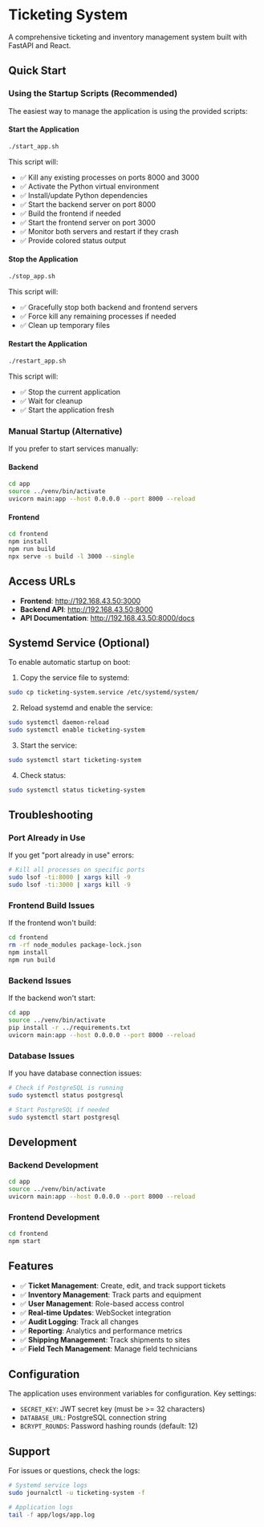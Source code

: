 # Ticketing System

A comprehensive ticketing and inventory management system built with FastAPI and React.

## Quick Start

### Using the Startup Scripts (Recommended)

The easiest way to manage the application is using the provided scripts:

#### Start the Application
```bash
./start_app.sh
```

This script will:
- ✅ Kill any existing processes on ports 8000 and 3000
- ✅ Activate the Python virtual environment
- ✅ Install/update Python dependencies
- ✅ Start the backend server on port 8000
- ✅ Build the frontend if needed
- ✅ Start the frontend server on port 3000
- ✅ Monitor both servers and restart if they crash
- ✅ Provide colored status output

#### Stop the Application
```bash
./stop_app.sh
```

This script will:
- ✅ Gracefully stop both backend and frontend servers
- ✅ Force kill any remaining processes if needed
- ✅ Clean up temporary files

#### Restart the Application
```bash
./restart_app.sh
```

This script will:
- ✅ Stop the current application
- ✅ Wait for cleanup
- ✅ Start the application fresh

### Manual Startup (Alternative)

If you prefer to start services manually:

#### Backend
```bash
cd app
source ../venv/bin/activate
uvicorn main:app --host 0.0.0.0 --port 8000 --reload
```

#### Frontend
```bash
cd frontend
npm install
npm run build
npx serve -s build -l 3000 --single
```

## Access URLs

- **Frontend**: http://192.168.43.50:3000
- **Backend API**: http://192.168.43.50:8000
- **API Documentation**: http://192.168.43.50:8000/docs

## Systemd Service (Optional)

To enable automatic startup on boot:

1. Copy the service file to systemd:
```bash
sudo cp ticketing-system.service /etc/systemd/system/
```

2. Reload systemd and enable the service:
```bash
sudo systemctl daemon-reload
sudo systemctl enable ticketing-system
```

3. Start the service:
```bash
sudo systemctl start ticketing-system
```

4. Check status:
```bash
sudo systemctl status ticketing-system
```

## Troubleshooting

### Port Already in Use
If you get "port already in use" errors:
```bash
# Kill all processes on specific ports
sudo lsof -ti:8000 | xargs kill -9
sudo lsof -ti:3000 | xargs kill -9
```

### Frontend Build Issues
If the frontend won't build:
```bash
cd frontend
rm -rf node_modules package-lock.json
npm install
npm run build
```

### Backend Issues
If the backend won't start:
```bash
cd app
source ../venv/bin/activate
pip install -r ../requirements.txt
uvicorn main:app --host 0.0.0.0 --port 8000 --reload
```

### Database Issues
If you have database connection issues:
```bash
# Check if PostgreSQL is running
sudo systemctl status postgresql

# Start PostgreSQL if needed
sudo systemctl start postgresql
```

## Development

### Backend Development
```bash
cd app
source ../venv/bin/activate
uvicorn main:app --host 0.0.0.0 --port 8000 --reload
```

### Frontend Development
```bash
cd frontend
npm start
```

## Features

- ✅ **Ticket Management**: Create, edit, and track support tickets
- ✅ **Inventory Management**: Track parts and equipment
- ✅ **User Management**: Role-based access control
- ✅ **Real-time Updates**: WebSocket integration
- ✅ **Audit Logging**: Track all changes
- ✅ **Reporting**: Analytics and performance metrics
- ✅ **Shipping Management**: Track shipments to sites
- ✅ **Field Tech Management**: Manage field technicians

## Configuration

The application uses environment variables for configuration. Key settings:

- `SECRET_KEY`: JWT secret key (must be >= 32 characters)
- `DATABASE_URL`: PostgreSQL connection string
- `BCRYPT_ROUNDS`: Password hashing rounds (default: 12)

## Support

For issues or questions, check the logs:
```bash
# Systemd service logs
sudo journalctl -u ticketing-system -f

# Application logs
tail -f app/logs/app.log
``` 